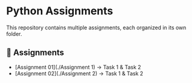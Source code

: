 # Python Assignments

This repository contains multiple assignments, each organized in its own folder.

## 📂 Assignments
- [Assignment 01](./Assignment 1) → Task 1 & Task 2
- [Assignment 02](./Assignment 2) → Task 1 & Task 2
